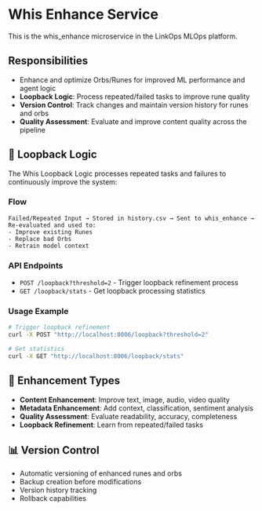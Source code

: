 # Whis Enhance Service

This is the whis_enhance microservice in the LinkOps MLOps platform.

## Responsibilities
- Enhance and optimize Orbs/Runes for improved ML performance and agent logic
- **Loopback Logic**: Process repeated/failed tasks to improve rune quality
- **Version Control**: Track changes and maintain version history for runes and orbs
- **Quality Assessment**: Evaluate and improve content quality across the pipeline

## 🔁 Loopback Logic

The Whis Loopback Logic processes repeated tasks and failures to continuously improve the system:

### Flow
```
Failed/Repeated Input → Stored in history.csv → Sent to whis_enhance → 
Re-evaluated and used to:
- Improve existing Runes
- Replace bad Orbs  
- Retrain model context
```

### API Endpoints

- `POST /loopback?threshold=2` - Trigger loopback refinement process
- `GET /loopback/stats` - Get loopback processing statistics

### Usage Example

```bash
# Trigger loopback refinement
curl -X POST "http://localhost:8006/loopback?threshold=2"

# Get statistics
curl -X GET "http://localhost:8006/loopback/stats"
```

## 🧬 Enhancement Types

- **Content Enhancement**: Improve text, image, audio, video quality
- **Metadata Enhancement**: Add context, classification, sentiment analysis
- **Quality Assessment**: Evaluate readability, accuracy, completeness
- **Loopback Refinement**: Learn from repeated/failed tasks

## 📊 Version Control

- Automatic versioning of enhanced runes and orbs
- Backup creation before modifications
- Version history tracking
- Rollback capabilities 